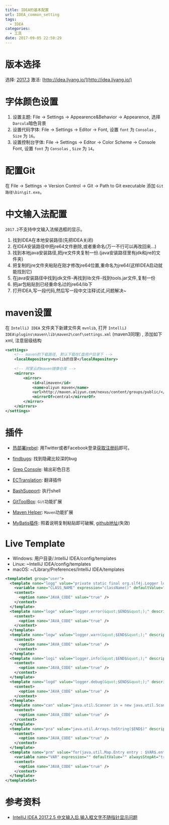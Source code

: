 ```yaml
---
title: IDEA的基本配置
url: IDEA_common_setting
tags:
  - IDEA
categories:
  - 工具
date: 2017-09-05 22:59:29
---
```


# 版本选择

选择: [2017.3](https://www.jetbrains.com/idea/download/previous.html)
激活: [http://idea.liyang.io/](http://idea.liyang.io/)

<!-- more -->

# 字体颜色设置
1. 设置主题: File -> Settings -> Appearence&Behavior -> Appearence, 选择 ` Darcula `暗色背景
2. 设置代码字体: File -> Settings -> Editor -> Font, 设置 ` font ` 为 ` Consolas ` ,  ` Size ` 为 ` 16 `。
3. 设置控制台字体: File -> Settings -> Editor -> Color Scheme -> Console Font, 设置 ` font ` 为 ` Consolas ` ,  ` Size ` 为 ` 14 `。

# 配置Git
在 File -> Settings -> Version Control -> Git -> Path to Git executable 添加 `Git路径\bin\git.exe`。

# 中文输入法配置
` 2017.2 `不支持中文输入法候选框的显示。
1. 找到IDEA在本地安装路径(先把IDEA关闭)
2. 在IDEA安装路径中把jre64文件删除,或者重命名(万一不行可以再改回来…)
3. 找到本地java安装路径,把jre文件夹复制一份.(java安装路径里有jdk和jre的文件夹)
4. 把复制的jre文件夹粘贴在刚才修改jre64位置,重命名为jre64(这样IDEA启动就能找到它)
5. 在java安装路径中找到jdk文件-再找到lib文件-找到tools.jar文件,复制一份
6. 把jar包粘贴到已经重命名过的jre64/lib下
7. 打开IDEA,写一段代码,然后写一段中文注释试试,问题解决~
  
# maven设置
在 ` IntelliJ IDEA ` 文件夹下新建文件夹 ` mvnlib `,
打开 ` IntelliJ IDEA\plugins\maven\lib\maven2\conf\settings.xml ` (maven3同理) , 添加如下xml, 注意层级结构
```xml
<settings>
    <!-- maven的下载路径, 默认下载在C盘用户目录下 -->
    <localRepository>mvnlib的目录</localRepository>
    
    <!-- 阿里云的maven镜像仓库 -->
    <mirrors>
        <mirror>
            <id>alimaven</id>
            <name>aliyun maven</name>
            <url>http://maven.aliyun.com/nexus/content/groups/public/</url>
            <mirrorOf>central</mirrorOf>        
        </mirror>
    </mirrors>
</settings>
```
# 插件
- [热部署jrebel](https://plugins.jetbrains.com/plugin/4441-jrebel-for-intellij): 用Twitter或者Facebook登录[获取注册码](https://my.jrebel.com/account/how-to-activate)即可。
- [findbugs](https://plugins.jetbrains.com/plugin/3847-findbugs-idea): 找到隐藏比较深的bug
- [Grep Console](https://plugins.jetbrains.com/plugin/7125-grep-console): 输出彩色日志
- [ECTranslation](https://github.com/Skykai521/ECTranslation): 翻译插件
- [BashSupport](https://github.com/jansorg/BashSupport): 执行shell
- [GitToolBox](https://github.com/zielu/GitToolBox): `Git`功能扩展
- [Maven Helper](https://plugins.jetbrains.com/plugin/7179-maven-helper): `Maven`功能扩展


- [MyBatis插件](https://plugins.jetbrains.com/plugin/7293-mybatis-plugin): 照着说明复制粘贴即可破解, [github地址](https://github.com/myoss/profile)(失效)

# Live Template
- Windows: 用户目录/.IntelliJ IDEA/config/templates
- Linux: ~IntelliJ IDEA/config/templates
- macOS: ~/Library/Preferences/IntelliJ IDEA/templates
```xml
<templateSet group="user">
  <template name="logg" value="private static final org.slf4j.Logger logger = org.slf4j.LoggerFactory.getLogger($CLASS_NAME$.class);&#10;$END$" description="log日志输出器" toReformat="false" toShortenFQNames="true">
    <variable name="CLASS_NAME" expression="className()" defaultValue="" alwaysStopAt="true" />
    <context>
      <option name="JAVA_CODE" value="true" />
    </context>
  </template>
  <template name="loge" value="logger.error(&quot;$END$&quot;);" description="log日志error级别" toReformat="false" toShortenFQNames="true">
    <context>
      <option name="JAVA_CODE" value="true" />
    </context>
  </template>
  <template name="logw" value="logger.warn(&quot;$END$&quot;);" description="log日志warn级别" toReformat="false" toShortenFQNames="true">
    <context>
      <option name="JAVA_CODE" value="true" />
    </context>
  </template>
  <template name="logi" value="logger.info(&quot;$END$&quot;);" description="log日志info级别" toReformat="false" toShortenFQNames="true">
    <context>
      <option name="JAVA_CODE" value="true" />
    </context>
  </template>
  <template name="logd" value="logger.debug(&quot;$END$&quot;);" description="log日志debug级别" toReformat="false" toShortenFQNames="true">
    <context>
      <option name="JAVA_CODE" value="true" />
    </context>
  </template>
  <template name="can" value="java.util.Scanner in = new java.util.Scanner(System.in);&#10;int n = in.nextInt();&#10;$END$" description="控制台输入" toReformat="false" toShortenFQNames="true">
    <context>
      <option name="JAVA_CODE" value="true" />
    </context>
  </template>
  <template name="pra" value="java.util.Arrays.toString($END$)" description="打印数组" toReformat="false" toShortenFQNames="true">
    <context>
      <option name="JAVA_CODE" value="true" />
    </context>
  </template>
  <template name="prm" value="for(java.util.Map.Entry entry : $VAR$.entrySet()){&#10;    System.out.println(entry.getKey()+&quot; : &quot;+entry.getValue());&#10;}" description="打印Map集合" toReformat="false" toShortenFQNames="true">
    <variable name="VAR" expression="" defaultValue="" alwaysStopAt="true" />
    <context>
      <option name="JAVA_CODE" value="true" />
    </context>
  </template>
</templateSet>
```

# 参考资料
- [IntelliJ IDEA 2017.2.5 中文输入后,输入框文字不随指针显示问题](http://blog.csdn.net/weixin_39641494/article/details/78435941)
